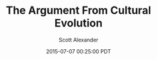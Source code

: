 ---
layout: podcast
title: "The Argument From Cultural Evolution"
author: Scott Alexander
description: https://slatestarcodex.com/2015/07/07/the-argument-from-cultural-evolution/
date: 2015-07-07 00:25:00 PDT
length: 2753304
duration: 688
guid: the-argument-from-cultural-evolution
---